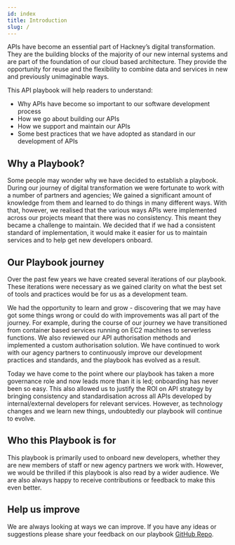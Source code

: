 ```yaml
---
id: index
title: Introduction
slug: /
---
```


APIs have become an essential part of Hackney’s digital transformation. They are the building blocks of the majority of our new internal systems and are part of the foundation of our cloud based architecture. They provide the opportunity for reuse and the flexibility to combine data and services in new and previously unimaginable ways.

This API playbook will help readers to understand:
 - Why APIs have become so important to our software development process
 - How we go about building our APIs
 - How we support and maintain our APIs
 - Some best practices that we have adopted as standard in our development of APIs

## Why a Playbook?
Some people may wonder why we have decided to establish a playbook. During our journey of digital transformation we were fortunate to work with a number of partners and agencies; We gained a significant amount of knowledge from them and learned to do things in many different ways. With that, however, we realised that the various ways APIs were implemented across our projects meant that there was no consistency. This meant they became a challenge to maintain. We decided that if we had a consistent standard of implementation, it would make it easier for us to maintain services and to help get new developers onboard.

## Our Playbook journey
Over the past few years we have created several iterations of our playbook. These iterations were necessary as we gained clarity on what the best set of tools and practices would be for us as a development team.

We had the opportunity to learn and grow - discovering that we may have got some things wrong or could do with improvements was all part of the journey. For example, during the course of our journey we have transitioned from container based services running on EC2 machines to serverless functions. We also reviewed our API authorisation methods and implemented a custom authorisation solution. We have continued to work with our agency partners to continuously improve our development practices and standards, and the playbook has evolved as a result. 

Today we have come to the point where our playbook has taken a more governance role and now leads more than it is led; onboarding has never been so easy. This also allowed us to justify the ROI on API strategy by bringing consistency and standardisation across all APIs developed by internal/external developers for relevant services. However, as technology changes and we learn new things, undoubtedly our playbook will continue to evolve.

## Who this Playbook is for
This playbook is primarily used to onboard new developers, whether they are new members of staff or new agency partners we work with. However, we would be thrilled if this playbook is also read by a wider audience. We are also always happy to receive contributions or feedback to make this even better.

## Help us improve
We are always looking at ways we can improve. If you have any ideas or suggestions please share your feedback on our playbook [GitHub Repo](https://github.com/LBHackney-IT/API-Playbook).
